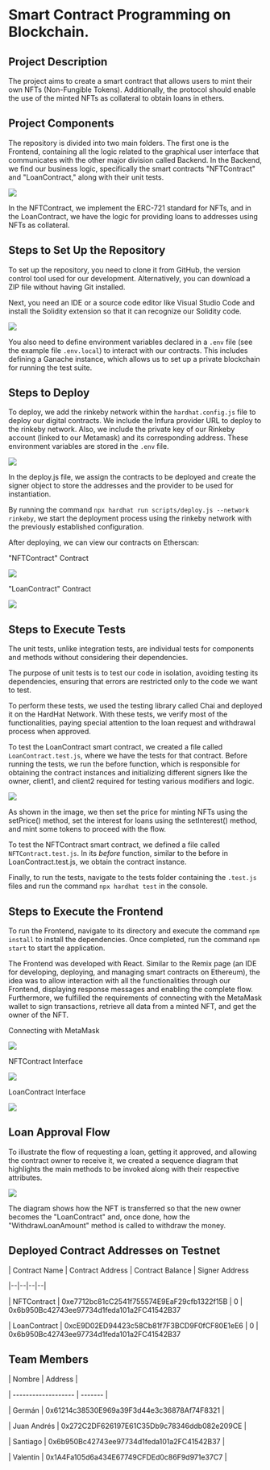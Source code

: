 # Smart Contract Programming on Blockchain.

## Project Description

The project aims to create a smart contract that allows users to mint their own NFTs (Non-Fungible Tokens). Additionally, the protocol should enable the use of the minted NFTs as collateral to obtain loans in ethers.

## Project Components

The repository is divided into two main folders. The first one is the Frontend, containing all the logic related to the graphical user interface that communicates with the other major division called Backend. In the Backend, we find our business logic, specifically the smart contracts "NFTContract" and "LoanContract," along with their unit tests.

<img  src="./assets/UML.jpg"/>

In the NFTContract, we implement the ERC-721 standard for NFTs, and in the LoanContract, we have the logic for providing loans to addresses using NFTs as collateral.

## Steps to Set Up the Repository

To set up the repository, you need to clone it from GitHub, the version control tool used for our development. Alternatively, you can download a ZIP file without having Git installed.

Next, you need an IDE or a source code editor like Visual Studio Code and install the Solidity extension so that it can recognize our Solidity code.

<img  src="./assets/solidity.png"/>

You also need to define environment variables declared in a `.env` file (see the example file `.env.local`) to interact with our contracts. This includes defining a Ganache instance, which allows us to set up a private blockchain for running the test suite.

## Steps to Deploy

To deploy, we add the rinkeby network within the `hardhat.config.js` file to deploy our digital contracts. We include the Infura provider URL to deploy to the rinkeby network. Also, we include the private key of our Rinkeby account (linked to our Metamask) and its corresponding address. These environment variables are stored in the `.env` file.

<img  src="./assets/rinkeby.png"/>

In the deploy.js file, we assign the contracts to be deployed and create the signer object to store the addresses and the provider to be used for instantiation.

By running the command `npx hardhat run scripts/deploy.js --network rinkeby`, we start the deployment process using the rinkeby network with the previously established configuration.

After deploying, we can view our contracts on Etherscan:

"NFTContract" Contract

<img  src="./assets/NFTContract-rinkeby.png"/>

"LoanContract" Contract

<img  src="./assets/LoanContract-rinkeby.png"/>

## Steps to Execute Tests

The unit tests, unlike integration tests, are individual tests for components and methods without considering their dependencies.

The purpose of unit tests is to test our code in isolation, avoiding testing its dependencies, ensuring that errors are restricted only to the code we want to test.

To perform these tests, we used the testing library called Chai and deployed it on the HardHat Network. With these tests, we verify most of the functionalities, paying special attention to the loan request and withdrawal process when approved.

To test the LoanContract smart contract, we created a file called `LoanContract.test.js`, where we have the tests for that contract. Before running the tests, we run the before function, which is responsible for obtaining the contract instances and initializing different signers like the owner, client1, and client2 required for testing various modifiers and logic.

<img  src="./assets/before-tests.png"/>

As shown in the image, we then set the price for minting NFTs using the setPrice() method, set the interest for loans using the setInterest() method, and mint some tokens to proceed with the flow.

To test the NFTContract smart contract, we defined a file called `NFTContract.test.js`. In its _before_ function, similar to the before in LoanContract.test.js, we obtain the contract instance.

Finally, to run the tests, navigate to the tests folder containing the `.test.js` files and run the command `npx hardhat test` in the console.

## Steps to Execute the Frontend

To run the Frontend, navigate to its directory and execute the command `npm install` to install the dependencies. Once completed, run the command `npm start` to start the application.

The Frontend was developed with React. Similar to the Remix page (an IDE for developing, deploying, and managing smart contracts on Ethereum), the idea was to allow interaction with all the functionalities through our Frontend, displaying response messages and enabling the complete flow. Furthermore, we fulfilled the requirements of connecting with the MetaMask wallet to sign transactions, retrieve all data from a minted NFT, and get the owner of the NFT.

Connecting with MetaMask

<img  src="./assets/metamask.jpeg"/>

NFTContract Interface

<img  src="./assets/nft-contract-front.jpeg"/>

LoanContract Interface

<img  src="./assets/loan-contract-front.jpeg"/>

## Loan Approval Flow

To illustrate the flow of requesting a loan, getting it approved, and allowing the contract owner to receive it, we created a sequence diagram that highlights the main methods to be invoked along with their respective attributes.

<img  src="./assets/secuence.jpeg"/>

The diagram shows how the NFT is transferred so that the new owner becomes the "LoanContract" and, once done, how the "WithdrawLoanAmount" method is called to withdraw the money.

## Deployed Contract Addresses on Testnet

| Contract Name | Contract Address | Contract Balance | Signer Address

|--|--|--|--|

| NFTContract | 0xe7712bc81cC2541f755574E9EaF29cfb1322f15B | 0 | 0x6b950Bc42743ee97734d1feda101a2FC41542B37

| LoanContract | 0xcE9D02ED94423c58Cb81f7F3BCD9F0fCF80E1eE6 | 0 | 0x6b950Bc42743ee97734d1feda101a2FC41542B37

## Team Members

| Nombre | Address |

| ------------------- | ------- |

| Germán | 0x61214c38530E969a39F3d44e3c36878Af74F8321 |

| Juan Andrés | 0x272C2DF626197E61C35Db9c78346ddb082e209CE |

| Santiago | 0x6b950Bc42743ee97734d1feda101a2FC41542B37 |

| Valentín | 0x1A4Fa105d6a434E67749CFDEd0c86F9d971e37C7 |
